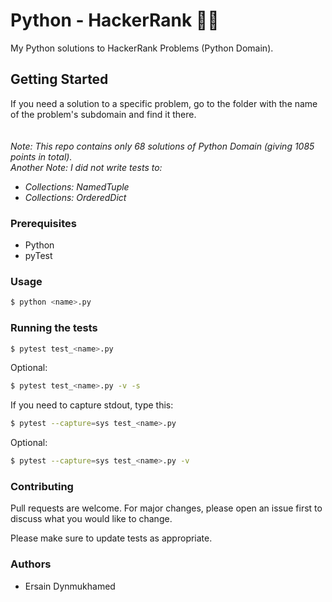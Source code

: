 # Python - HackerRank :pencil::snake:

My Python solutions to HackerRank Problems (Python Domain).

## Getting Started
If you need a solution to a specific problem, go to the folder with the name of the problem's subdomain and find it there.
<br><br><br>
_Note: This repo contains only 68 solutions of Python Domain (giving 1085 points in total)._
<br>
_Another Note: I did not write tests to:_
* _Collections: NamedTuple_
* _Collections: OrderedDict_
### Prerequisites
* Python
* pyTest

### Usage

```sh
$ python <name>.py 
```
### Running the tests

```sh
$ pytest test_<name>.py
```
Optional:
```sh
$ pytest test_<name>.py -v -s
```
If you need to capture stdout, type this:
```sh
$ pytest --capture=sys test_<name>.py
```
Optional:
```sh
$ pytest --capture=sys test_<name>.py -v
```


### Contributing
Pull requests are welcome. For major changes, please open an issue first to discuss what you would like to change.

Please make sure to update tests as appropriate.

### Authors
* Ersain Dynmukhamed
